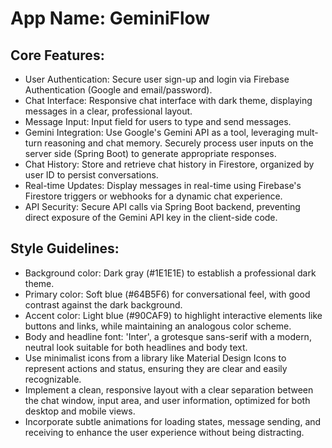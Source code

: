 # **App Name**: GeminiFlow

## Core Features:

- User Authentication: Secure user sign-up and login via Firebase Authentication (Google and email/password).
- Chat Interface: Responsive chat interface with dark theme, displaying messages in a clear, professional layout.
- Message Input: Input field for users to type and send messages.
- Gemini Integration: Use Google's Gemini API as a tool, leveraging mult-turn reasoning and chat memory. Securely process user inputs on the server side (Spring Boot) to generate appropriate responses.
- Chat History: Store and retrieve chat history in Firestore, organized by user ID to persist conversations.
- Real-time Updates: Display messages in real-time using Firebase's Firestore triggers or webhooks for a dynamic chat experience.
- API Security: Secure API calls via Spring Boot backend, preventing direct exposure of the Gemini API key in the client-side code.

## Style Guidelines:

- Background color: Dark gray (#1E1E1E) to establish a professional dark theme.
- Primary color: Soft blue (#64B5F6) for conversational feel, with good contrast against the dark background.
- Accent color: Light blue (#90CAF9) to highlight interactive elements like buttons and links, while maintaining an analogous color scheme.
- Body and headline font: 'Inter', a grotesque sans-serif with a modern, neutral look suitable for both headlines and body text.
- Use minimalist icons from a library like Material Design Icons to represent actions and status, ensuring they are clear and easily recognizable.
- Implement a clean, responsive layout with a clear separation between the chat window, input area, and user information, optimized for both desktop and mobile views.
- Incorporate subtle animations for loading states, message sending, and receiving to enhance the user experience without being distracting.
